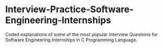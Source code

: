 # Interview-Practice-Software-Engineering-Internships
Coded explanations of some of the most popular Interview Questions for Software Engineering Internships in C Programming Language.
